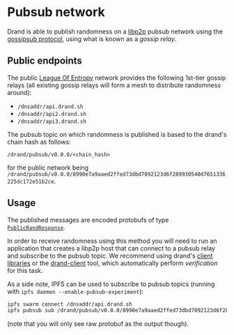 # Pubsub network

Drand is able to publish randomness on a [libp2p](https://libp2p.io) pubsub network using the [gossipsub protocol](https://docs.libp2p.io/concepts/publish-subscribe/), using what is known as a _gossip relay_.

## Public endpoints

The public [League Of Entropy](https://blog.cloudflare.com/league-of-entropy/) network provides the following 1st-tier gossip relays (all existing gossip relays will form a mesh to distribute randomness around):

* `/dnsaddr/api.drand.sh`
* `/dnsaddr/api2.drand.sh`
* `/dnsaddr/api3.drand.sh`

The pubsub topic on which randomness is published is based to the drand's chain hash as follows:

```
/drand/pubsub/v0.0.0/<chain_hash>
```

for the public network being `/drand/pubsub/v0.0.0/8990e7a9aaed2ffed73dbd7092123d6f289930540d7651336225dc172e51b2ce`.

## Usage

The published messages are encoded protobufs of type [`PublicRandResponse`](https://github.com/drand/drand/blob/799190bff8e1a2ce46dccfcf4e7f7d75075495b2/protobuf/drand/api.proto#L42-L53).

In order to receive randomness using this method you will need to run an application that creates a libp2p host that can connect to a pubsub relay and subscribe to the pubsub topic. We recommend using drand's [client libraries](/developer/clients/) or the [drand-client](/developer/drand-client/) tool, which automatically perform *verification* for this task.

As a side note, IPFS can be used to subscribe to pubsub topics (running with `ipfs daemon --enable-pubsub-experiment`):

```sh
ipfs swarm connect /dnsaddr/api.drand.sh
ipfs pubsub sub /drand/pubsub/v0.0.0/8990e7a9aaed2ffed73dbd7092123d6f289930540d7651336225dc172e51b2ce
```

(note that you will only see raw protobuf as the output though).

